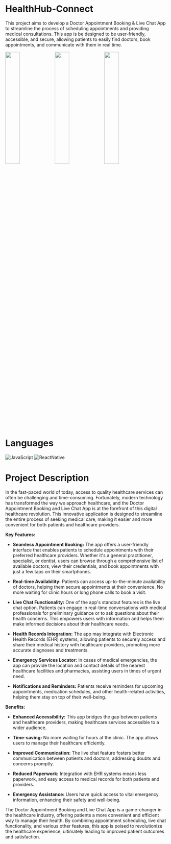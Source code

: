 # HealthHub-Connect

This project aims to develop a Doctor Appointment Booking & Live Chat App to streamline the process of scheduling appointments and providing medical consultations. This app is be designed to be user-friendly, accessible, and secure, allowing patients to easily find doctors, book appointments, and communicate with them in real time.

<img src="https://github.com/ABHINAV-JHA-27/HealthHub-Connect/assets/83292277/fa39c9c3-0480-4f36-bbfa-f21fe644302b" width=30% height=30%>
<!-- ![Img1](https://github.com/ABHINAV-JHA-27/HealthHub-Connect/assets/83292277/fa39c9c3-0480-4f36-bbfa-f21fe644302b) -->

<img src="https://github.com/ABHINAV-JHA-27/HealthHub-Connect/assets/83292277/ffbac60b-23c9-470e-9631-d046d350c74b" width=30% height=30%>
<!-- ![Img2](https://github.com/ABHINAV-JHA-27/HealthHub-Connect/assets/83292277/ffbac60b-23c9-470e-9631-d046d350c74b) -->

<img src="https://github.com/ABHINAV-JHA-27/HealthHub-Connect/assets/83292277/0ae9ec72-a35e-4dc0-82d8-dca720af8be7" width=30% height=30%>
<!-- ![Img3](https://github.com/ABHINAV-JHA-27/HealthHub-Connect/assets/83292277/0ae9ec72-a35e-4dc0-82d8-dca720af8be7) -->

<!--The app will feature a comprehensive database of doctors, categorized by their specialty, location, and availability. Patients will be able to browse through the doctor profiles, read reviews, and select the most suitable doctor for their needs. The appointment booking process will be simplified, allowing patients to choose a convenient time slot and receive confirmation notifications.

The app will also incorporate a live chat feature, enabling patients to connect with doctors directly for consultations. This feature will be particularly beneficial for minor ailments, follow- up appointments, and quick medical advice. Doctors will be able to respond to patients' queries promptly, providing reassurance and guidance. -->

# Languages

![JavaScript](https://img.shields.io/badge/JavaScript-323330?style=for-the-badge&logo=javascript&logoColor=F7DF1E)
![ReactNative](https://img.shields.io/badge/React_Native-20232A?style=for-the-badge&logo=react&logoColor=61DAFB)

# Project Description

In the fast-paced world of today, access to quality healthcare services can often be challenging and time-consuming. Fortunately, modern technology has transformed the way we approach healthcare, and the Doctor Appointment Booking and Live Chat App is at the forefront of this digital healthcare revolution. This innovative application is designed to streamline the entire process of seeking medical care, making it easier and more convenient for both patients and healthcare providers.

**Key Features:**

*	**Seamless Appointment Booking:** The app offers a user-friendly interface that enables patients to schedule appointments with their preferred healthcare providers. Whether it's a general practitioner, specialist, or dentist, users can browse through a comprehensive list of available doctors, view their credentials, and book appointments with just a few taps on their smartphones.

*	**Real-time Availability:** Patients can access up-to-the-minute availability of doctors, helping them secure appointments at their convenience. No more waiting for clinic hours or long phone calls to book a visit.

*	**Live Chat Functionality:** One of the app's standout features is the live chat option. Patients can engage in real-time conversations with medical professionals for preliminary guidance or to ask questions about their health concerns. This empowers users with information and helps them make informed decisions about their healthcare needs.

*	**Health Records Integration:** The app may integrate with Electronic Health Records (EHR) systems, allowing patients to securely access and share their medical history with healthcare providers, promoting more accurate diagnoses and treatments.

*	**Emergency Services Locator:** In cases of medical emergencies, the app can provide the location and contact details of the nearest healthcare facilities and pharmacies, assisting users in times of urgent need.

*	**Notifications and Reminders:** Patients receive reminders for upcoming appointments, medication schedules, and other health-related activities, helping them stay on top of their well-being.

**Benefits:**

*	**Enhanced Accessibility:** This app bridges the gap between patients and healthcare providers, making healthcare services accessible to a wider audience.

*	**Time-saving:** No more waiting for hours at the clinic. The app allows users to manage their healthcare efficiently.

*	**Improved Communication:** The live chat feature fosters better communication between patients and doctors, addressing doubts and concerns promptly.

*	**Reduced Paperwork:** Integration with EHR systems means less paperwork, and easy access to medical records for both patients and providers.

*	**Emergency Assistance:** Users have quick access to vital emergency information, enhancing their safety and well-being.

The Doctor Appointment Booking and Live Chat App is a game-changer in the healthcare industry, offering patients a more convenient and efficient way to manage their health. By combining appointment scheduling, live chat functionality, and various other features, this app is poised to revolutionize the healthcare experience, ultimately leading to improved patient outcomes and satisfaction.
